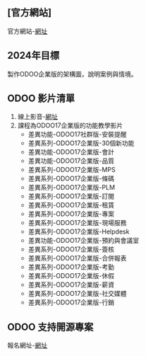 ## [官方網站]
官方網站-[網址](https://consultant.xienci.com/)
## 2024年目標
製作ODOO企業版的架構圖，說明案例與情境。

## ODOO 影片清單
1. 線上影音-[網址](https://www.youtube.com/channel/UCFn6F8NOS8MTDP4ZSb_ppUA)
2. 課程為ODOO17企業版的功能教學影片
   + 差異功能-ODOO17社群版-安裝提醒
   + 差異系列-ODOO17企業版-30個新功能
   + 差異功能-ODOO17企業版-會計
   + 差異功能-ODOO17企業版-品質
   + 差異系列-ODOO17企業版-MPS
   + 差異系列-ODOO17企業版-條碼
   + 差異系列-ODOO17企業版-PLM
   + 差異系列-ODOO17企業版-訂閱
   + 差異系列-ODOO17企業版-租賃
   + 差異系列-ODOO17企業版-專案
   + 差異系列-ODOO17企業版-現場服務
   + 差異系列-ODOO17企業版-Helpdesk
   + 差異功能-ODOO17企業版-預約與會議室
   + 差異系列-ODOO17企業版-簽核
   + 差異系列-ODOO17企業版-合併報表
   + 差異系列-ODOO17企業版-考勤
   + 差異系列-ODOO17企業版-休假
   + 差異系列-ODOO17企業版-薪資
   + 差異系列-ODOO17企業版-社交媒體
   + 差異系列-ODOO17企業版-行銷

## ODOO 支持開源專案
報名網址-[網址](https://consultant.xienci.com/event/2003odoo-1/register)

